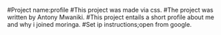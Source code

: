 #Project name:profile
#This project was made via css.
#The project was written by Antony Mwaniki.
#This project entails a short profile about me and why i joined moringa.
#Set ip instructions;open from google.
#
